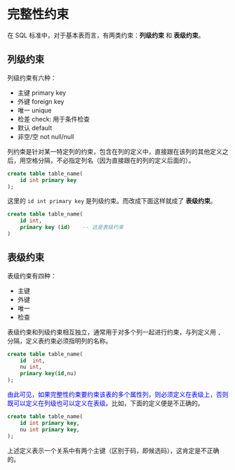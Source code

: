 # 完整性约束

在 SQL 标准中，对于基本表而言，有两类约束：**列级约束** 和 **表级约束**。

## 列级约束

列级约束有六种：
* 主键 primary key
* 外键 foreign key
* 唯一 unique
* 检差 check: 用于条件检查
* 默认 default
* 非空/空 not null/null

列约束是针对某一特定列的约束，包含在列的定义中，直接跟在该列的其他定义之后，用空格分隔，不必指定列名（因为直接跟在的列的定义后面的）。

```sql
create table table_name(
    id int primary key
);
```
这里的 `id int primary key` 是列级约束。而改成下面这样就成了 **表级约束**。

```sql
create table table_name(
    id int,
    primary key (id)    -- 这是表级约束
)
```

## 表级约束

表级约束有四种：
* 主键
* 外键
* 唯一
* 检查

表级约束和列级约束相互独立，通常用于对多个列一起进行约束，与列定义用 `,` 分隔，定义表约束必须指明列的名称。

```sql
create table table_name(
    id  int,
    nu int,
    primary key(id,nu)
);
```

<font color = "blue"> 由此可见，如果完整性约束要约束该表的多个属性列，则必须定义在表级上，否则既可以定义在列级也可以定义在表级。</font>比如，下面的定义便是不正确的。

```sql
create table table_name(
    id int primary key,
    nu int primary key,
);
```

上述定义表示一个关系中有两个主键（区别于码，即候选码），这肯定是不正确的。
